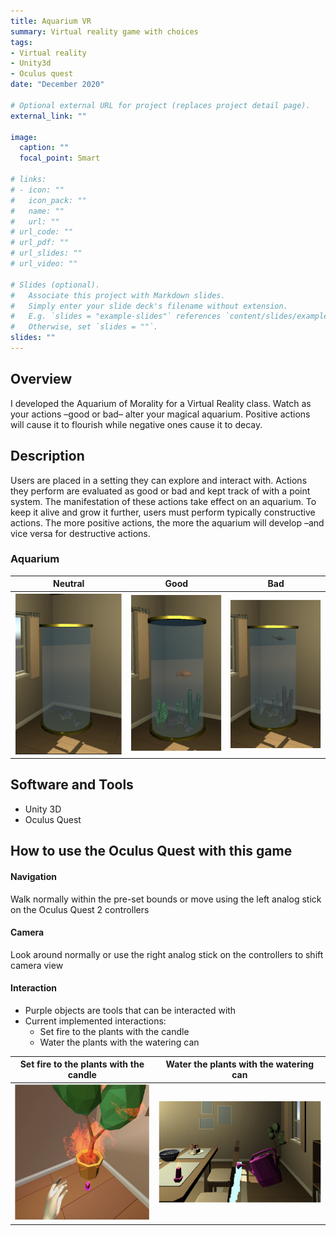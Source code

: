 ```yaml
---
title: Aquarium VR
summary: Virtual reality game with choices
tags:
- Virtual reality
- Unity3d
- Oculus quest
date: "December 2020"

# Optional external URL for project (replaces project detail page).
external_link: ""

image:
  caption: ""
  focal_point: Smart

# links:
# - icon: ""
#   icon_pack: ""
#   name: ""
#   url: ""
# url_code: ""
# url_pdf: ""
# url_slides: ""
# url_video: ""

# Slides (optional).
#   Associate this project with Markdown slides.
#   Simply enter your slide deck's filename without extension.
#   E.g. `slides = "example-slides"` references `content/slides/example-slides.md`.
#   Otherwise, set `slides = ""`.
slides: ""
---
```


## Overview
I developed the Aquarium of Morality for a Virtual Reality class. Watch as your actions –good or bad– alter your magical aquarium. Positive actions will cause it to flourish while negative ones cause it to decay.

## Description
Users are placed in a setting they can explore and interact with. Actions they perform are evaluated as good or bad and kept track of with a point system. The manifestation of these actions take effect on an aquarium. To keep it alive and grow it further, users must perform typically constructive actions. The more positive actions, the more the aquarium will develop –and vice versa for destructive actions.

### Aquarium
Neutral             |  Good         |  Bad  
:---------------:|:-----------------:|:-----------:
![](images/neutral.png) |  ![](images/good.png) | ![](images/bad.png)


## Software and Tools 
* Unity 3D
* Oculus Quest


## How to use the Oculus Quest with this game
#### Navigation
Walk normally within the pre-set bounds or move using the left analog stick on the Oculus Quest 2 controllers
#### Camera
Look around normally or use the right analog stick on the controllers to shift camera view
#### Interaction
* Purple objects are tools that can be interacted with
* Current implemented interactions:
    * Set fire to the plants with the candle
    * Water the plants with the watering can

Set fire to the plants with the candle |  Water the plants with the watering can           
:-----------------------------:|:--------------------------:
![](images/plant_fire.png) |  ![](images/watering_can.png) 




